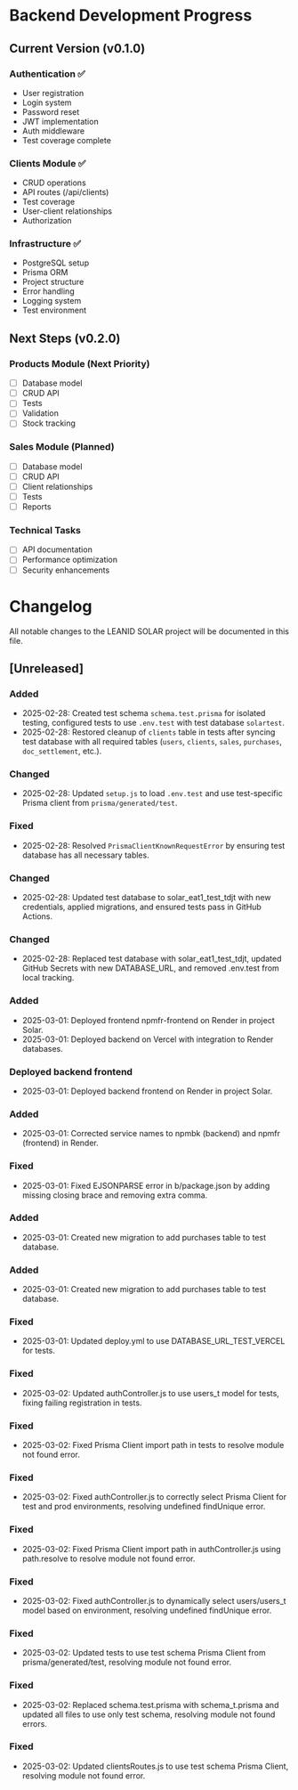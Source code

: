 # Backend Development Progress

## Current Version (v0.1.0)

### Authentication ✅

- User registration
- Login system
- Password reset
- JWT implementation
- Auth middleware
- Test coverage complete

### Clients Module ✅

- CRUD operations
- API routes (/api/clients)
- Test coverage
- User-client relationships
- Authorization

### Infrastructure ✅

- PostgreSQL setup
- Prisma ORM
- Project structure
- Error handling
- Logging system
- Test environment

## Next Steps (v0.2.0)

### Products Module (Next Priority)

- [ ] Database model
- [ ] CRUD API
- [ ] Tests
- [ ] Validation
- [ ] Stock tracking

### Sales Module (Planned)

- [ ] Database model
- [ ] CRUD API
- [ ] Client relationships
- [ ] Tests
- [ ] Reports

### Technical Tasks

- [ ] API documentation
- [ ] Performance optimization
- [ ] Security enhancements

# Changelog

All notable changes to the LEANID SOLAR project will be documented in this file.

## [Unreleased]

### Added
- 2025-02-28: Created test schema `schema.test.prisma` for isolated testing, configured tests to use `.env.test` with test database `solartest`.
- 2025-02-28: Restored cleanup of `clients` table in tests after syncing test database with all required tables (`users`, `clients`, `sales`, `purchases`, `doc_settlement`, etc.).

### Changed
- 2025-02-28: Updated `setup.js` to load `.env.test` and use test-specific Prisma client from `prisma/generated/test`.

### Fixed
- 2025-02-28: Resolved `PrismaClientKnownRequestError` by ensuring test database has all necessary tables.
### Changed
- 2025-02-28: Updated test database to solar_eat1_test_tdjt with new credentials, applied migrations, and ensured tests pass in GitHub Actions.
### Changed
- 2025-02-28: Replaced test database with solar_eat1_test_tdjt, updated GitHub Secrets with new DATABASE_URL, and removed .env.test from local tracking.
### Added
- 2025-03-01: Deployed frontend npmfr-frontend on Render in project Solar.
- 2025-03-01: Deployed backend on Vercel with integration to Render databases.
### Deployed backend frontend
- 2025-03-01: Deployed backend frontend on Render in project Solar.
### Added
- 2025-03-01: Corrected service names to npmbk (backend) and npmfr (frontend) in Render.
### Fixed
- 2025-03-01: Fixed EJSONPARSE error in b/package.json by adding missing closing brace and removing extra comma.
### Added
- 2025-03-01: Created new migration to add purchases table to test database.
### Added
- 2025-03-01: Created new migration to add purchases table to test database.
### Fixed
- 2025-03-01: Updated deploy.yml to use DATABASE_URL_TEST_VERCEL for tests.
### Fixed
- 2025-03-02: Updated authController.js to use users_t model for tests, fixing failing registration in tests.
### Fixed
- 2025-03-02: Fixed Prisma Client import path in tests to resolve module not found error.
### Fixed
- 2025-03-02: Fixed authController.js to correctly select Prisma Client for test and prod environments, resolving undefined findUnique error.
### Fixed
- 2025-03-02: Fixed Prisma Client import path in authController.js using path.resolve to resolve module not found error.
### Fixed
- 2025-03-02: Fixed authController.js to dynamically select users/users_t model based on environment, resolving undefined findUnique error.
### Fixed
- 2025-03-02: Updated tests to use test schema Prisma Client from prisma/generated/test, resolving module not found error.
### Fixed
- 2025-03-02: Replaced schema.test.prisma with schema_t.prisma and updated all files to use only test schema, resolving module not found errors.
### Fixed
- 2025-03-02: Updated clientsRoutes.js to use test schema Prisma Client, resolving module not found error.